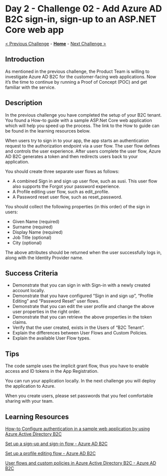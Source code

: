 # Day 2 - Challenge 02 - Add Azure AD B2C sign-in, sign-up to an ASP.NET Core web app

 [< Previous Challenge](./Challenge_D2_01.md) - **[Home](../README.md)** - [Next Challenge >](./Challenge_D2_03.md)

## Introduction

As mentioned in the previous challenge, the Product Team is willing to investigate Azure AD B2C for the customer-facing web applications. Now it’s the time to continue by running a Proof of Concept (POC) and get familiar with the service.

## Description

In the previous challenge you have completed the setup of your B2C tenant. You found a How-to guide with a sample ASP.Net Core web application which will  help you speed up the process. The link to the How to guide can be found in the learning resources below.

When users try to sign in to your app, the app starts an authentication request to the authorization endpoint via a user flow. The user flow defines and controls the user experience. After users complete the user flow, Azure AD B2C generates a token and then redirects users back to your application.

You should create three separate user flows as follows:

- A combined Sign in and sign up user flow, such as susi. This user flow also supports the Forgot your password experience.
- A Profile editing user flow, such as edit_profile.
- A Password reset user flow, such as reset_password.

You should collect the following properties (in this order) of the sign in users:

- Given Name (required)
- Surname (required)
- Display Name (required)
- Job Title (optional)
- City (optional)

The above attributes should be returned when the user successfully logs in, along with the Identity Provider name.

## Success Criteria

- Demonstrate that you can sign in with Sign-in with a newly created account locally.
- Demonstrate that you have configured “Sign in and sign up”, “Profile Editing” and “Password Reset” user flows.
- Demonstrate that you can edit the user profile and change the above user properties in the right order.
- Demonstrate that you can retrieve the above properties in the token claims.
- Verify that the user created, exists in the Users of “B2C Tenant”.
- Explain the differences between User Flows and Custom Policies.
- Explain the available User Flow types.

## Tips

The code sample uses the implicit grant flow, thus you have to enable access and ID tokens in the App Registration.

You can run your application locally. In the next challenge you will deploy the application to Azure.

When you create users, please set passwords that you feel comfortable sharing with your team.

## Learning Resources

[How-to Configure authentication in a sample web application by using Azure Active Directory B2C](https://learn.microsoft.com/en-us/azure/active-directory-b2c/configure-authentication-sample-web-app?tabs=visual-studio)

[Set up a sign-up and sign-in flow - Azure AD B2C](https://learn.microsoft.com/en-us/azure/active-directory-b2c/add-sign-up-and-sign-in-policy?pivots=b2c-user-flow)

[Set up a profile editing flow - Azure AD B2C](https://learn.microsoft.com/en-us/azure/active-directory-b2c/add-profile-editing-policy?pivots=b2c-user-flow)

[User flows and custom policies in Azure Active Directory B2C - Azure AD B2C](https://learn.microsoft.com/en-us/azure/active-directory-b2c/user-flow-overview)
